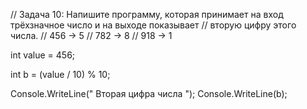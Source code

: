 // Задача 10: Напишите программу, которая принимает на вход трёхзначное число и на выходе показывает
// вторую цифру этого числа.
// 456 -> 5
// 782 -> 8
// 918 -> 1

int value = 456;


int b = (value / 10) % 10;

Console.WriteLine(" Вторая цифра числа ");
Console.WriteLine(b);


